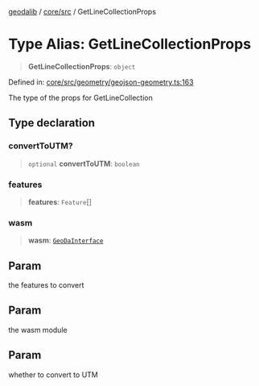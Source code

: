 [geodalib](../../../modules.md) / [core/src](../index.md) / GetLineCollectionProps

# Type Alias: GetLineCollectionProps

> **GetLineCollectionProps**: `object`

Defined in: [core/src/geometry/geojson-geometry.ts:163](https://github.com/GeoDaCenter/geoda-lib/blob/246bf05338fdf79294f778f8829940c18b17a0f8/js/packages/core/src/geometry/geojson-geometry.ts#L163)

The type of the props for GetLineCollection

## Type declaration

### convertToUTM?

> `optional` **convertToUTM**: `boolean`

### features

> **features**: `Feature`[]

### wasm

> **wasm**: [`GeoDaInterface`](../interfaces/GeoDaInterface.md)

## Param

the features to convert

## Param

the wasm module

## Param

whether to convert to UTM
